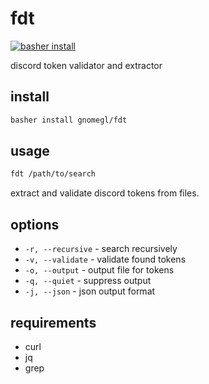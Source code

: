 # fdt

[![basher install](https://www.basher.it/assets/logo/basher_install.svg)](https://www.basher.it/package/)

discord token validator and extractor

## install

```bash
basher install gnomegl/fdt
```

## usage

```bash
fdt /path/to/search
```

extract and validate discord tokens from files.

## options

- `-r, --recursive` - search recursively
- `-v, --validate` - validate found tokens
- `-o, --output` - output file for tokens
- `-q, --quiet` - suppress output
- `-j, --json` - json output format

## requirements

- curl
- jq
- grep